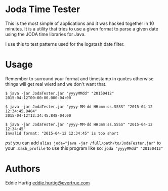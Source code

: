 # Joda Time Tester

This is the most simple of applications and it was hacked together in 10 minutes. It is a utility that tries to use a given format to parse a given date using the JODA time libraries for Java. 

I use this to test patterns used for the logstash date filter.

# Usage

Remember to surround your format and timestamp in quotes otherwise things will get real wierd and we don't want that.

```
$ java -jar JodaTester.jar "yyyyMMdd" "20150412"
2015-04-12T00:00:00.000-04:00

$ java -jar JodaTester.jar "yyyy-MM-dd HH:mm:ss.SSSS" "2015-04-12 12:34:45.8484"
2015-04-12T12:34:45.848-04:00

$ java -jar JodaTester.jar "yyyy-MM-dd HH:mm:ss.SSSS" "2015-04-12 12:34:45"
Invalid format: "2015-04-12 12:34:45" is too short
```

_pst_ you can add `alias joda="java -jar /full/path/to/JodaTester.jar"` to your `.bash_profile` to use this program like so:  `joda "yyyyMMdd" "20150412"`


# Authors

Eddie Hurtig <eddie.hurtig@evertrue.com>